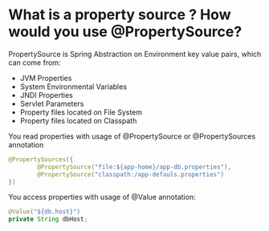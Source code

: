 # What is a property source ? How would you use @PropertySource?
PropertySource is Spring Abstraction on Environment key value pairs, which can come from:
- JVM Properties
- System Environmental Variables
- JNDI Properties
- Servlet Parameters
- Property files located on File System
- Property files located on Classpath

You read properties with usage of @PropertySource or @PropertySources annotation
```java
@PropertySources({
        @PropertySource("file:${app-home}/app-db.properties"),
        @PropertySource("classpath:/app-defauls.properties")
})
```

You access properties with usage of @Value annotation:
```java
@Value("${db.host}")
private String dbHost;
```

